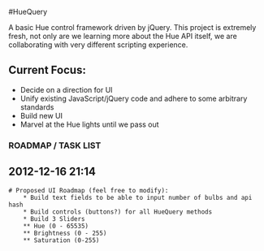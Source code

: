 #HueQuery

A basic Hue control framework driven by jQuery. This project is extremely fresh, not only are we learning more about the Hue API itself, we are collaborating with very different scripting experience.

## Current Focus:
* Decide on a direction for UI
* Unify existing JavaScript/jQuery code and adhere to some arbitrary standards
* Build new UI
* Marvel at the Hue lights until we pass out



### ROADMAP / TASK LIST
## 2012-12-16 21:14
 	# Proposed UI Roadmap (feel free to modify):
		* Build text fields to be able to input number of bulbs and api hash
		* Build controls (buttons?) for all HueQuery methods
 		* Build 3 Sliders
 		** Hue (0 - 65535)
 		** Brightness (0 - 255)
 		** Saturation (0-255)
